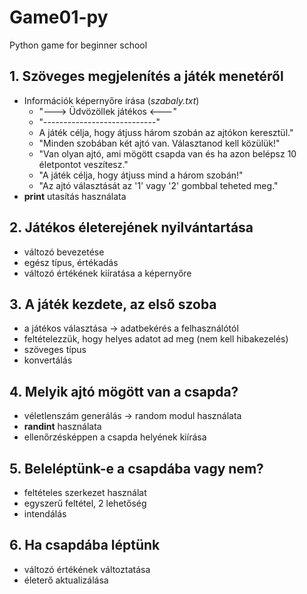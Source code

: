 # Game01-py
Python game for beginner school

## 1. Szöveges megjelenítés a játék menetéről
- Információk képernyőre írása (*szabaly.txt*)
    - "---> Üdvözöllek játékos <---"
    - "----------------------------"
    - A játék célja, hogy átjuss három szobán az ajtókon keresztül."
    - "Minden szobában két ajtó van. Választanod kell közülük!"
    - "Van olyan ajtó, ami mögött csapda van és ha azon belépsz 10 életpontot veszítesz."
    - "A játék célja, hogy átjuss mind a három szobán!" 
    - "Az ajtó választását az '1' vagy '2' gombbal teheted meg."
- **print** utasítás használata

## 2. Játékos életerejének nyilvántartása
- változó bevezetése
- egész típus, értékadás
- változó értékének kiíratása a képernyőre

## 3. A játék kezdete, az első szoba
- a játékos választása -> adatbekérés a felhasználótól
- feltételezzük, hogy helyes adatot ad meg (nem kell hibakezelés)
- szöveges típus
- konvertálás 

## 4. Melyik ajtó mögött van a csapda?
- véletlenszám generálás -> random modul használata
- **randint** használata
- ellenőrzésképpen a csapda helyének kiírása

## 5. Beleléptünk-e a csapdába vagy nem?
- feltételes szerkezet használat
- egyszerű feltétel, 2 lehetőség
- intendálás

## 6. Ha csapdába léptünk
- változó értékének változtatása
- életerő aktualizálása